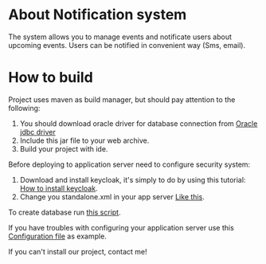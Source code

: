 # About Notification system 
The system allows you to manage events and notificate users about upcoming events. 
Users can be notified in convenient way (Sms, email).
# How to build
Project uses maven as build manager, but should pay attention to the following:

1. You should download oracle driver for database connection from [Oracle jdbc driver](http://www.oracle.com/technetwork/apps-tech/jdbc-112010-090769.html)
2. Include this jar file to your web archive.
3. Build your project with ide.

Before deploying to application server need to configure security system:

1. Download and install keycloak, it's simply to do by using this tutorial: [How to install keycloak](https://keycloak.gitbooks.io/getting-started-tutorials/content/index.html).
2. Change you standalone.xml in your app server [Like this](https://keycloak.gitbooks.io/getting-started-tutorials/content/topics/secure-jboss-app/subsystem.html).

To create database run [this script](https://drive.google.com/file/d/0BxXRGrJX2XKWRjN2YXlRamNxVjg/view?usp=sharing).

If you have troubles with configuring your application server use this [Configuration file](https://drive.google.com/file/d/0BxXRGrJX2XKWZ0c3TmN2MWtGVms/view?usp=sharing) as example.

If you can't install our project, contact me!
